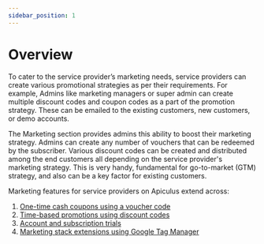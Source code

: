 ```yaml
---
sidebar_position: 1
---
```

# Overview

To cater to the service provider’s marketing needs, service providers can create various promotional strategies as per their requirements. For example, Admins like marketing managers or super admin can create multiple discount codes and coupon codes as a part of the promotion strategy. These can be emailed to the existing customers, new customers, or demo accounts.

The Marketing section provides admins this ability to boost their marketing strategy. Admins can create any number of vouchers that can be redeemed by the subscriber. Various discount codes can be created and distributed among the end customers all depending on the service provider's marketing strategy. This is very handy, fundamental for go-to-market (GTM) strategy, and also can be a key factor for existing customers.

Marketing features for service providers on Apiculus extend across:

1. [One-time cash coupons using a voucher code](WorkingwithCoupons)
2. [Time-based promotions using discount codes](WorkingwithDiscountCodes)
3. [Account and subscription trials](/docs/Administration/TrialManagement/AboutTrials)
4. [Marketing stack extensions using Google Tag Manager](/docs/GettingStarted/InBuiltApps/ManagingGooglereCAPTCHAandTagManager)